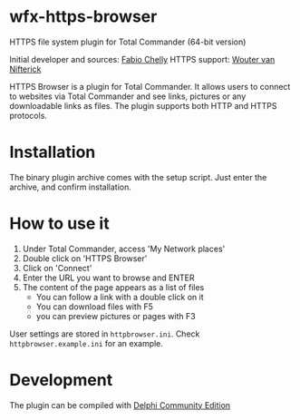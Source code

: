 # wfx-https-browser
HTTPS file system plugin for Total Commander (64-bit version)

Initial developer and sources: [Fabio Chelly](fabio@chelly.net)
HTTPS support: [Wouter van Nifterick](https://github.com/WouterVanNifterick)

HTTPS Browser is a plugin for Total Commander. It allows users to connect to websites via Total Commander and see links, pictures or any downloadable links as files. The plugin supports both HTTP and HTTPS protocols.

# Installation
The binary plugin archive comes with the setup script. Just enter the archive, and confirm installation.

# How to use it
1. Under Total Commander, access 'My Network places'
2. Double click on 'HTTPS Browser'
3. Click on 'Connect'
4. Enter the URL you want to browse and ENTER
5. The content of the page appears as a list of files
   - You can follow a link with a double click on it
   - You can download files with F5
   - you can preview pictures or pages with F3
   
User settings are stored in `httpbrowser.ini`. Check `httpbrowser.example.ini` for an example.

# Development
The plugin can be compiled with [Delphi Community Edition](https://www.embarcadero.com/products/delphi/starter)
